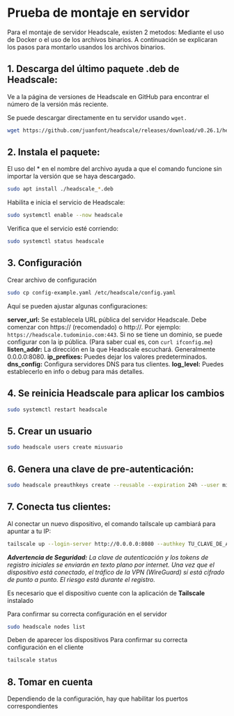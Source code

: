 # Prueba de montaje en servidor
Para el montaje de servidor Headscale, existen 2 metodos: Mediante el uso de Docker o el uso de los archivos binarios. A continuación se explicaran los pasos para montarlo usandos los archivos binarios.


## 1. Descarga del último paquete .deb de Headscale:
Ve a la página de versiones de Headscale en GitHub para encontrar el número de la versión más reciente.

Se puede descargar directamente en tu servidor usando ``wget.`` 
``` Bash
wget https://github.com/juanfont/headscale/releases/download/v0.26.1/headscale_0.26.1_linux_amd64.deb
```

## 2. Instala el paquete:
El uso del * en el nombre del archivo ayuda a que el comando funcione sin importar la versión que se haya descargado.
```Bash
sudo apt install ./headscale_*.deb
```
Habilita e inicia el servicio de Headscale:

```Bash
sudo systemctl enable --now headscale
```
Verifica que el servicio esté corriendo:

```Bash
sudo systemctl status headscale
```
## 3. Configuración 
Crear archivo de configuración 
```Bash
sudo cp config-example.yaml /etc/headscale/config.yaml
```
Aquí se pueden ajustar algunas configuraciones:

**server_url:** Se establecela URL pública del servidor Headscale. Debe comenzar con https:// (recomendado) o http://. Por ejemplo: `https://headscale.tudominio.com:443`. Si no se tiene un dominio, se puede configurar con la ip pública. (Para saber cual es, con ``curl ifconfig.me``)
**listen_addr:** La dirección en la que Headscale escuchará. Generalmente 0.0.0.0:8080.
**ip_prefixes:** Puedes dejar los valores predeterminados.
**dns_config:** Configura servidores DNS para tus clientes.
**log_level:** Puedes establecerlo en info o debug para más detalles.
## 4. Se reinicia Headscale para aplicar los cambios
```bash
sudo systemctl restart headscale
```
## 5. Crear un usuario 
```bash
sudo headscale users create miusuario
```
## 6. Genera una clave de pre-autenticación:
```bash
sudo headscale preauthkeys create --reusable --expiration 24h --user miusuario
```
## 7. Conecta tus clientes:
Al conectar un nuevo dispositivo, el comando tailscale up cambiará para apuntar a tu IP:
```Bash
tailscale up --login-server http://0.0.0.0:8080 --authkey TU_CLAVE_DE_AUTENTICACION
```
***Advertencia de Seguridad:** La clave de autenticación y los tokens de registro iniciales se enviarán en texto plano por internet. Una vez que el dispositivo está conectado, el tráfico de la VPN (WireGuard) sí está cifrado de punto a punto. El riesgo está durante el registro.*

Es necesario que el dispositivo cuente con la aplicación de **Tailscale** instalado 

Para confirmar su correcta configuración en el servidor
```Bash
sudo headscale nodes list
```
Deben de aparecer los dispositivos
Para confirmar su correcta configuración en el cliente

```Bash
tailscale status
```

## 8. Tomar en cuenta
Dependiendo de la configuración, hay que habilitar los puertos correspondientes